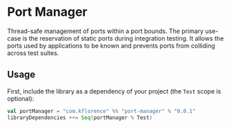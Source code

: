 # Port Manager
Thread-safe management of ports within a port bounds. The primary use-case is the reservation of static ports during integration testing. It allows the ports used by applications to be known and prevents ports from colliding across test suites.

## Usage
First, include the library as a dependency of your project (the `Test` scope is optional):

```sbt
val portManager = "com.kflorence" %% "port-manager" % "0.0.1"
libraryDependencies ++= Seq(portManager % Test)
```
